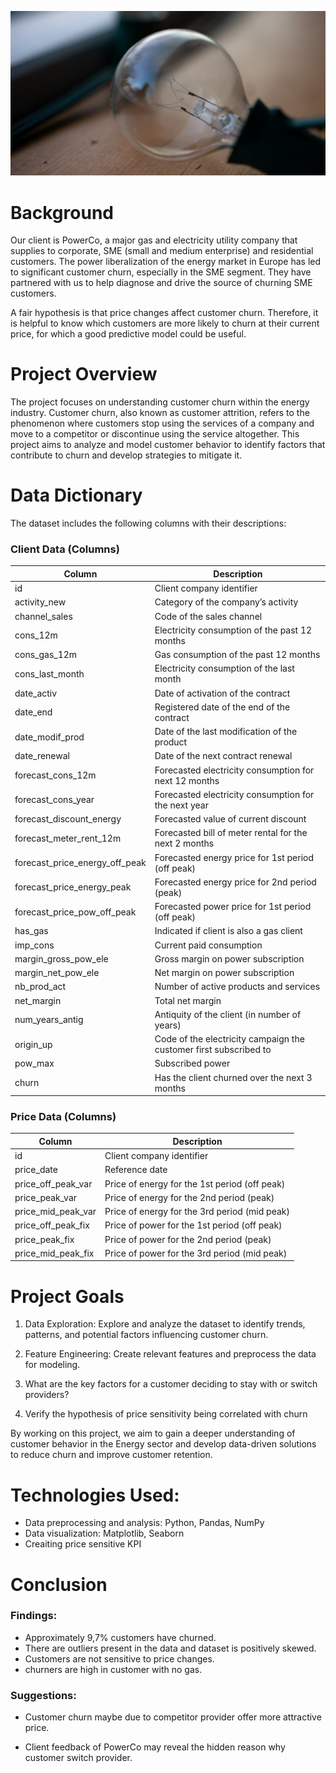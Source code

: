 ![Alt text](6-3.webp)
# Background
Our client is PowerCo, a major gas and electricity utility company that supplies to corporate, SME (small and medium enterprise) and residential customers. The power liberalization of the energy market in Europe has led to significant customer churn, especially in the SME segment. They have partnered with us to help diagnose and drive the source of churning SME customers.

A fair hypothesis is that price changes affect customer churn. Therefore, it is helpful to know which customers are more likely to churn at their current price, for which a good predictive model could be useful.


# Project Overview

The project focuses on understanding customer churn within the energy industry. Customer churn, also known as customer attrition, refers to the phenomenon where customers stop using the services of a company and move to a competitor or discontinue using the service altogether. This project aims to analyze and model customer behavior to identify factors that contribute to churn and develop strategies to mitigate it.

# Data Dictionary

The dataset includes the following columns with their descriptions:
### Client Data (Columns)
| Column                 | Description                                           |
|------------------------|-------------------------------------------------------|
| id                     | Client company identifier                             |
| activity_new           | Category of the company’s activity                    |
| channel_sales          | Code of the sales channel                             |
| cons_12m               | Electricity consumption of the past 12 months         |
| cons_gas_12m           | Gas consumption of the past 12 months                 |
| cons_last_month        | Electricity consumption of the last month             |
| date_activ             | Date of activation of the contract                    |
| date_end               | Registered date of the end of the contract             |
| date_modif_prod        | Date of the last modification of the product          |
| date_renewal           | Date of the next contract renewal                     |
| forecast_cons_12m      | Forecasted electricity consumption for next 12 months |
| forecast_cons_year     | Forecasted electricity consumption for the next year  |
| forecast_discount_energy| Forecasted value of current discount                  |
| forecast_meter_rent_12m| Forecasted bill of meter rental for the next 2 months |
| forecast_price_energy_off_peak| Forecasted energy price for 1st period (off peak) |
| forecast_price_energy_peak| Forecasted energy price for 2nd period (peak)      |
| forecast_price_pow_off_peak| Forecasted power price for 1st period (off peak)   |
| has_gas                | Indicated if client is also a gas client             |
| imp_cons               | Current paid consumption        
| margin_gross_pow_ele   | Gross margin on power subscription                   |
| margin_net_pow_ele     | Net margin on power subscription                     |
| nb_prod_act            | Number of active products and services               |
| net_margin             | Total net margin                                     |
| num_years_antig        | Antiquity of the client (in number of years)         |
| origin_up              | Code of the electricity campaign the customer first subscribed to |
| pow_max                | Subscribed power                                     |
| churn                  | Has the client churned over the next 3 months         |

### Price Data (Columns)
| Column                 | Description                                           |
|------------------------|-------------------------------------------------------|
| id                     | Client company identifier                             |
| price_date             | Reference date                                        |
| price_off_peak_var     | Price of energy for the 1st period (off peak)         |
| price_peak_var         | Price of energy for the 2nd period (peak)             |
| price_mid_peak_var     | Price of energy for the 3rd period (mid peak)         |
| price_off_peak_fix     | Price of power for the 1st period (off peak)          |
| price_peak_fix         | Price of power for the 2nd period (peak)              |
| price_mid_peak_fix     | Price of power for the 3rd period (mid peak)          |

# Project Goals

1. Data Exploration: Explore and analyze the dataset to identify trends, patterns, and potential factors influencing customer churn.

2. Feature Engineering: Create relevant features and preprocess the data for modeling.

3. What are the key factors for a customer deciding to stay with or switch providers?

4. Verify the hypothesis of price sensitivity being correlated with churn

By working on this project, we aim to gain a deeper understanding of customer behavior in the Energy sector and develop data-driven solutions to reduce churn and improve customer retention.

# Technologies Used:
- Data preprocessing and analysis: Python, Pandas, NumPy
- Data visualization: Matplotlib, Seaborn
- Creaiting price sensitive KPI 

# Conclusion 
### Findings:
- Approximately 9,7% customers have churned.
- There are outliers present in the data and dataset is positively skewed.
- Customers are not sensitive to price changes.
- churners are high in customer with no gas.

### Suggestions:
- Customer churn maybe due to competitor provider offer more attractive price. 

- Client feedback of PowerCo may reveal the hidden reason why customer switch provider. 




